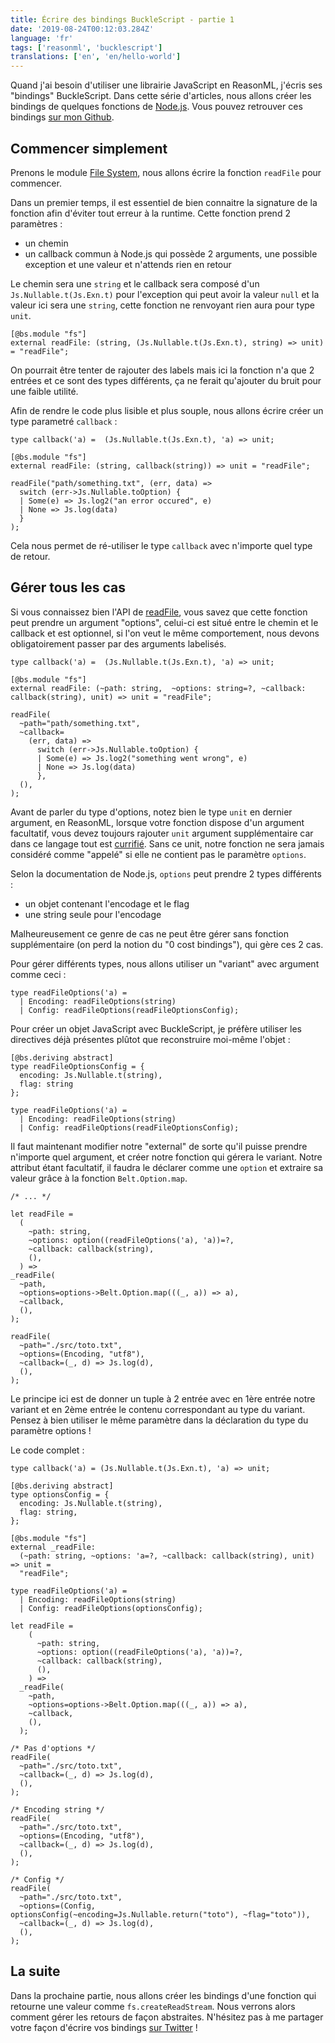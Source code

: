 ```yaml
---
title: Écrire des bindings BuckleScript - partie 1
date: '2019-08-24T00:12:03.284Z'
language: 'fr'
tags: ['reasonml', 'bucklescript']
translations: ['en', 'en/hello-world']
---
```


Quand j'ai besoin d'utiliser une librairie JavaScript en ReasonML, j'écris ses "bindings" BuckleScript.
Dans cette série d'articles, nous allons créer les bindings de quelques fonctions de [Node.js](https://nodejs.org). Vous pouvez retrouver ces bindings [sur mon Github](https://github.com/DCKT/bs-node).

## Commencer simplement

Prenons le module [File System](https://nodejs.org/dist/latest-v10.x/docs/api/fs.html), nous allons écrire la fonction `readFile` pour commencer.

Dans un premier temps, il est essentiel de bien connaitre la signature de la fonction afin d'éviter tout erreur à la runtime.
Cette fonction prend 2 paramètres :

- un chemin
- un callback commun à Node.js qui possède 2 arguments, une possible exception et une valeur et n'attends rien en retour

Le chemin sera une `string` et le callback sera composé d'un `Js.Nullable.t(Js.Exn.t)` pour l'exception qui peut avoir la valeur `null` et la valeur ici sera une `string`, cette fonction ne renvoyant rien aura pour type `unit`.

```reason
[@bs.module "fs"]
external readFile: (string, (Js.Nullable.t(Js.Exn.t), string) => unit) = "readFile";
```

On pourrait être tenter de rajouter des labels mais ici la fonction n'a que 2 entrées et ce sont des types différents, ça ne ferait qu'ajouter du bruit pour une faible utilité.

Afin de rendre le code plus lisible et plus souple, nous allons écrire créer un type parametré `callback` :

```reason
type callback('a) =  (Js.Nullable.t(Js.Exn.t), 'a) => unit;

[@bs.module "fs"]
external readFile: (string, callback(string)) => unit = "readFile";

readFile("path/something.txt", (err, data) =>
  switch (err->Js.Nullable.toOption) {
  | Some(e) => Js.log2("an error occured", e)
  | None => Js.log(data)
  }
);
```

Cela nous permet de ré-utiliser le type `callback` avec n'importe quel type de retour.

## Gérer tous les cas

Si vous connaissez bien l'API de [readFile](https://nodejs.org/dist/latest-v10.x/docs/api/fs.html#fs_fs_readfile_path_options_callback), vous savez que cette fonction peut prendre un argument "options", celui-ci est situé entre le chemin et le callback et est optionnel, si l'on veut le même comportement, nous devons obligatoirement passer par des arguments labelisés.

```reason
type callback('a) =  (Js.Nullable.t(Js.Exn.t), 'a) => unit;

[@bs.module "fs"]
external readFile: (~path: string,  ~options: string=?, ~callback: callback(string), unit) => unit = "readFile";

readFile(
  ~path="path/something.txt",
  ~callback=
    (err, data) =>
      switch (err->Js.Nullable.toOption) {
      | Some(e) => Js.log2("something went wrong", e)
      | None => Js.log(data)
      },
  (),
);
```

Avant de parler du type d'options, notez bien le type `unit` en dernier argument, en ReasonML, lorsque votre fonction dispose d'un argument facultatif, vous devez toujours rajouter `unit` argument supplémentaire car dans ce langage tout est [currifié](https://fr.wikipedia.org/wiki/Curryfication). Sans ce unit, notre fonction ne sera jamais considéré comme "appelé" si elle ne contient pas le paramètre `options`.

Selon la documentation de Node.js, `options` peut prendre 2 types différents :

- un objet contenant l'encodage et le flag
- une string seule pour l'encodage

Malheureusement ce genre de cas ne peut être gérer sans fonction supplémentaire (on perd la notion du "0 cost bindings"), qui gère ces 2 cas.

Pour gérer différents types, nous allons utiliser un "variant" avec argument comme ceci :

```reason
type readFileOptions('a) =
  | Encoding: readFileOptions(string)
  | Config: readFileOptions(readFileOptionsConfig);
```

Pour créer un objet JavaScript avec BuckleScript, je préfère utiliser les directives déjà présentes plûtot que reconstruire moi-même l'objet :

```reason
[@bs.deriving abstract]
type readFileOptionsConfig = {
  encoding: Js.Nullable.t(string),
  flag: string
};

type readFileOptions('a) =
  | Encoding: readFileOptions(string)
  | Config: readFileOptions(readFileOptionsConfig);
```

Il faut maintenant modifier notre "external" de sorte qu'il puisse prendre n'importe quel argument, et créer notre fonction qui gérera le variant. Notre attribut étant facultatif, il faudra le déclarer comme une `option` et extraire sa valeur grâce à la fonction `Belt.Option.map`.

```reason
/* ... */

let readFile =
  (
    ~path: string,
    ~options: option((readFileOptions('a), 'a))=?,
    ~callback: callback(string),
    (),
  ) =>
_readFile(
  ~path,
  ~options=options->Belt.Option.map(((_, a)) => a),
  ~callback,
  (),
);

readFile(
  ~path="./src/toto.txt",
  ~options=(Encoding, "utf8"),
  ~callback=(_, d) => Js.log(d),
  (),
);
```

Le principe ici est de donner un tuple à 2 entrée avec en 1ère entrée notre variant et en 2ème entrée le contenu correspondant au type du variant. Pensez à bien utiliser le même paramètre dans la déclaration du type du paramètre options !

Le code complet :

```reason
type callback('a) = (Js.Nullable.t(Js.Exn.t), 'a) => unit;

[@bs.deriving abstract]
type optionsConfig = {
  encoding: Js.Nullable.t(string),
  flag: string,
};

[@bs.module "fs"]
external _readFile:
  (~path: string, ~options: 'a=?, ~callback: callback(string), unit) => unit =
  "readFile";

type readFileOptions('a) =
  | Encoding: readFileOptions(string)
  | Config: readFileOptions(optionsConfig);

let readFile =
    (
      ~path: string,
      ~options: option((readFileOptions('a), 'a))=?,
      ~callback: callback(string),
      (),
    ) =>
  _readFile(
    ~path,
    ~options=options->Belt.Option.map(((_, a)) => a),
    ~callback,
    (),
  );

/* Pas d'options */
readFile(
  ~path="./src/toto.txt",
  ~callback=(_, d) => Js.log(d),
  (),
);

/* Encoding string */
readFile(
  ~path="./src/toto.txt",
  ~options=(Encoding, "utf8"),
  ~callback=(_, d) => Js.log(d),
  (),
);

/* Config */
readFile(
  ~path="./src/toto.txt",
  ~options=(Config, optionsConfig(~encoding=Js.Nullable.return("toto"), ~flag="toto")),
  ~callback=(_, d) => Js.log(d),
  (),
);
```

## La suite

Dans la prochaine partie, nous allons créer les bindings d'une fonction qui retourne une valeur comme `fs.createReadStream`. Nous verrons alors comment gérer les retours de façon abstraites.
N'hésitez pas à me partager votre façon d'écrire vos bindings [sur Twitter](https://www.twitter.com/DCK__) !
